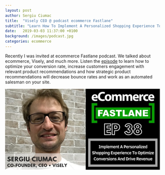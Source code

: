 ```yaml
---
layout: post
author: Sergiu Ciumac
title:  "Visely CEO @ podcast ecommerce Fastlane"
subtitle: "Learn How To Implement A Personalized Shopping Experience To Optimize Conversions And Drive Revenue"
date:   2019-03-03 11:37:00 +0100
background: /images/podcast.jpg
categories: ecommerce
---
```


Recently I was invited at ecommerce Fastlane podcast. We talked about ecommerce, Visely, and much more. Listen the [episode][podcast] to learn how to optimize your conversion rate, increase customers engagement with relevant product recommendations and how strategic product recommendations will decrease bounce rates and work as an automated salesman on your site.

<img src="/images/EP38-Visely.jpg" width="750" />

[podcast]: https://ecommercefastlane.com/podcast/episode-38/
